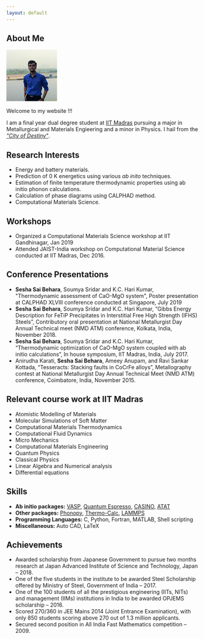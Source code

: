 ```yaml
---
layout: default
---
```


## About Me

<img class="profile-picture" src="me.jpg">

Welcome to my website !!!

I am a final year dual degree student at [IIT Madras](https://www.iitm.ac.in/) pursuing a major in Metallurgical and Materials Engieering and a minor in Physics. I hail from the [*"City of Destiny"*](https://en.wikipedia.org/wiki/Visakhapatnam).

## Research Interests

* Energy and battery materials.
* Prediction of 0 K energetics using various *ab inito* techniques.
* Estimation of finite temperature thermodynamic properties using ab initio phonon calculations.
* Calculation of phase diagrams using CALPHAD method.
* Computational Materials Science.

## Workshops
* Organized a Computational Materials Science workshop at IIT Gandhinagar, Jan 2019
* Attended JAIST-India workshop on Computational Material Science conducted at IIT Madras, Dec 2016.

## Conference Presentations
* **Sesha Sai Behara**, Soumya Sridar and K.C. Hari Kumar, "Thermodynamic assessment of CaO-MgO system", Poster presentation at CALPHAD XLVIII conference conducted at Singapore, July 2019
* **Sesha Sai Behara**, Soumya Sridar and K.C. Hari Kumar, “Gibbs Energy Description for FeTiP Precipitates in Interstitial Free High Strength (IFHS) Steels”, Contributory oral presentation at National Metallurgist Day Annual Technical meet (NMD ATM) conference, Kolkata, India, November 2018.
* **Sesha Sai Behara**, Soumya Sridar and K.C. Hari Kumar, “Thermodynamic optimization of CaO-MgO system coupled with ab initio calculations”, In house symposium, IIT Madras, India, July 2017.
* Anirudha Karati, **Sesha Sai Behara**, Ameey Anupam, and Ravi Sankar Kottada, “Tesseracts: Stacking faults in CoCrFe alloys”, Metallography contest at National Metallurgist Day Annual Technical Meet (NMD ATM) conference, Coimbatore, India, November 2015.

## Relevant course work at IIT Madras
* Atomistic Modelling of Materials
* Molecular Simulations of Soft Matter
* Computational Materials Thermodynamics
* Computational Fluid Dynamics
* Micro Mechanics
* Computational Materials Engineering
* Quantum Physics
* Classical Physics
* Linear Algebra and Numerical analysis
* Differential equations

## Skills

* **Ab initio packages:** [VASP](https://www.vasp.at/), [Quantum Espresso](https://www.quantum-espresso.org/), [CASINO](https://vallico.net/casinoqmc/), [ATAT](https://www.brown.edu/Departments/Engineering/Labs/avdw/atat/)
* **Other packages:** [Phonopy](https://atztogo.github.io/phonopy/), [Thermo-Calc](https://www.thermocalc.com/), [LAMMPS](https://lammps.sandia.gov/)
* **Programming Languages:** C, Python, Fortran, MATLAB, Shell scripting
* **Miscellaneous:** Auto CAD, LaTeX


## Achievements

* Awarded scholarship from Japanese Government to pursue two months research at Japan Advanced Institute of Science and Technology, Japan – 2018.
* One of the five students in the institute to be awarded Steel Scholarship offered by Ministry of Steel, Government of India – 2017.
* One of the 100 students of all the prestigious engineering (IITs, NITs) and management (IIMs) institutions in India to be awarded OPJEMS scholarship – 2016.
* Scored 270/360 in JEE Mains 2014 (Joint Entrance Examination), with only 850 students scoring above 270 out of 1.3 million applicants.
* Secured second position in All India Fast Mathematics competition – 2009.
